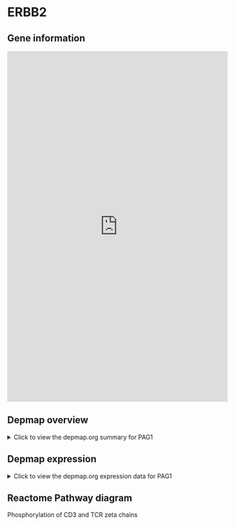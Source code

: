 <h1>ERBB2</h1>

<h2>Gene information</h2>
<iframe src="https://depmap.org/portal/gene/PAG1?tab=about" style="border:none;width:100%;height:800px"></iframe>

<h2>Depmap overview</h2>
<details>
  <summary>Click to view the depmap.org summary for PAG1</summary>
  <iframe src="https://depmap.org/portal/gene/PAG1?tab=overview" style="border:none;width:100%;height:800px"></iframe>
</details>

<h2>Depmap expression</h2>
<details>
  <summary>Click to view the depmap.org expression data for PAG1</summary>
  <iframe src="https://depmap.org/portal/gene/PAG1?tab=characterization" style="border:none;width:100%;height:800px"></iframe>
</details>



<h2>Reactome Pathway diagram</h2>
Phosphorylation of CD3 and TCR zeta chains
<div id="diagramHolder"></div>

<script>
    //Creating the Reactome Diagram widget
    //Take into account a proxy needs to be set up in your server side pointing to www.reactome.org
    function onReactomeDiagramReady(){  //This function is automatically called when the widget code is ready to be used
        var diagram = Reactome.Diagram.create({
            "placeHolder" : "diagramHolder",
            "width" : 900,
            "height" : 500
        });

        //Initialising it to the "Hemostasis" pathway
        diagram.loadDiagram("R-HSA-202427");

        //Adding different listeners

        diagram.onDiagramLoaded(function (loaded) {
            console.info("Loaded ", loaded);
            diagram.flagItems("BAD");
	    diagram.flagItems("Q92934");
            if (loaded == "R-HSA-202427") diagram.selectItem("R-HSA-202427");
        });

     }
</script>



